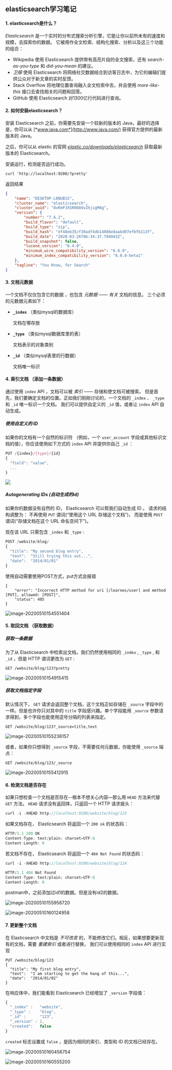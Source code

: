 ## elasticsearch学习笔记

#### 1. elasticsearch是什么？

*Elasticsearch* 是一个实时的分布式搜索分析引擎，它能让你以前所未有的速度和规模，去探索你的数据。 它被用作全文检索、结构化搜索、分析以及这三个功能的组合：

- Wikipedia 使用 Elasticsearch 提供带有高亮片段的全文搜索，还有 *search-as-you-type* 和 *did-you-mean* 的建议。
- *卫报* 使用 Elasticsearch 将网络社交数据结合到访客日志中，为它的编辑们提供公众对于新文章的实时反馈。
- Stack Overflow 将地理位置查询融入全文检索中去，并且使用 *more-like-this* 接口去查找相关的问题和回答。
- GitHub 使用 Elasticsearch 对1300亿行代码进行查询。



#### 2. 如何安装elasticsearch？

安装 Elasticsearch 之前，你需要先安装一个较新的版本的 Java，最好的选择是，你可以从 [*www.java.com*](http://www.java.com/) 获得官方提供的最新版本的 Java。

之后，你可以从 elastic 的官网 [*elastic.co/downloads/elasticsearch*](https://www.elastic.co/downloads/elasticsearch) 获取最新版本的 Elasticsearch。

安装运行，检测是否运行成功。

```
curl 'http://localhost:9200/?pretty'
```

返回结果

```json
{
    "name": "DESKTOP-L0NUB1S",
    "cluster_name": "elasticsearch",
    "cluster_uuid": "8vKmPJXSR068dvZhjigM4g",
    "version": {
        "number": "7.6.2",
        "build_flavor": "default",
        "build_type": "zip",
        "build_hash": "ef48eb35cf30adf4db14086e8aabd07ef6fb113f",
        "build_date": "2020-03-26T06:34:37.794943Z",
        "build_snapshot": false,
        "lucene_version": "8.4.0",
        "minimum_wire_compatibility_version": "6.8.0",
        "minimum_index_compatibility_version": "6.0.0-beta1"
    },
    "tagline": "You Know, for Search"
}
```



#### 3. 文档元数据

一个文档不仅仅包含它的数据 ，也包含 *元数据* —— *有关* 文档的信息。 三个必须的元数据元素如下：

- **`_index`** （类似mysql的数据库）

  文档在哪存放

- **`_type`** （类似mysql数据库里的表）

  文档表示的对象类别

- **`_id`** （类似mysql表里的行数据）

  文档唯一标识



#### 4. 索引文档 （添加一条数据）

通过使用 `index` API ，文档可以被 *索引* —— 存储和使文档可被搜索。 但是首先，我们要确定文档的位置。正如我们刚刚讨论的，一个文档的 `_index` 、 `_type` 和 `_id` 唯一标识一个文档。 我们可以提供自定义的 `_id` 值，或者让 `index` API 自动生成。

##### 使用自定义的 ID

如果你的文档有一个自然的标识符 （例如，一个 `user_account` 字段或其他标识文档的值），你应该使用如下方式的 `index` API 并提供你自己 `_id` ：

```js
PUT /{index}/{type}/{id}
{
  "field": "value",
  ...
}
```

![](.\elasticsearch-learn-image\image-20200510153729110.png)

##### Autogenerating IDs (自动生成的id)

如果你的数据没有自然的 ID， Elasticsearch 可以帮我们自动生成 ID 。 请求的结构调整为： 不再使用 `PUT` 谓词(“使用这个 URL 存储这个文档”)， 而是使用 `POST` 谓词(“存储文档在这个 URL 命名空间下”)。

现在该 URL 只需包含 `_index` 和 `_type` :

```js
POST /website/blog/
{
  "title": "My second blog entry",
  "text":  "Still trying this out...",
  "date":  "2014/01/01"
}
```

使用自动需要使用POST方式，put方式会报错

```
{
    "error": "Incorrect HTTP method for uri [/learnes/user] and method [PUT], allowed: [POST]",
    "status": 405
}
```

![image-20200510154551404](.\elasticsearch-learn-image\image-20200510154551404.png)



#### 5. 取回文档 （获取数据）

##### 获取一条数据

为了从 Elasticsearch 中检索出文档，我们仍然使用相同的 `_index` , `_type` , 和 `_id` ，但是 HTTP 谓词更改为 `GET` :

```sense
GET /website/blog/123?pretty
```

![image-20200510154915415](.\elasticsearch-learn-image\image-20200510154915415.png)

##### 获取文档指定字段

默认情况下， `GET` 请求会返回整个文档，这个文档正如存储在 `_source` 字段中的一样。但是也许你只对其中的 `title` 字段感兴趣。单个字段能用 `_source` 参数请求得到，多个字段也能使用逗号分隔的列表来指定。

```sense
GET /website/blog/123?_source=title,text
```

![image-20200510155236157](.\elasticsearch-learn-image\image-20200510155236157.png)

或者，如果你只想得到 `_source` 字段，不需要任何元数据，你能使用 `_source` 端点：

```sense
GET /website/blog/123/_source
```

![image-20200510155412915](.\elasticsearch-learn-image\image-20200510155412915.png)



#### 6. 检测文档是否存在

如果只想检查一个文档是否存在--根本不想关心内容—那么用 `HEAD` 方法来代替 `GET` 方法。 `HEAD` 请求没有返回体，只返回一个 HTTP 请求报头：

```js
curl -i -XHEAD http://localhost:9200/website/blog/123
```

如果文档存在， Elasticsearch 将返回一个 `200 ok` 的状态码：

```js
HTTP/1.1 200 OK
Content-Type: text/plain; charset=UTF-8
Content-Length: 0
```

若文档不存在， Elasticsearch 将返回一个 `404 Not Found` 的状态码：

```js
curl -i -XHEAD http://localhost:9200/website/blog/124
```

```js
HTTP/1.1 404 Not Found
Content-Type: text/plain; charset=UTF-8
Content-Length: 0
```



postman中，之前添加过id1的数据。但是没有id2的数据。

![image-20200510155956720](.\elasticsearch-learn-image\image-20200510155956720.png)

![image-20200510160124958](.\elasticsearch-learn-image\image-20200510160124958.png)



#### 7. 更新整个文档

在 Elasticsearch 中文档是 *不可改变* 的，不能修改它们。相反，如果想要更新现有的文档，需要 *重建索引* 或者进行替换， 我们可以使用相同的 `index` API 进行实现

```sense
PUT /website/blog/123
{
  "title": "My first blog entry",
  "text":  "I am starting to get the hang of this...",
  "date":  "2014/01/02"
}
```

在响应体中，我们能看到 Elasticsearch 已经增加了 `_version` 字段值：

```js
{
  "_index" :   "website",
  "_type" :    "blog",
  "_id" :      "123",
  "_version" : 2,
  "created":   false 
}
```

`created` 标志设置成 `false` ，是因为相同的索引、类型和 ID 的文档已经存在。

![image-20200510160456754](.\elasticsearch-learn-image\image-20200510160456754.png)

![image-20200510160555200](.\elasticsearch-learn-image\image-20200510160555200.png)
